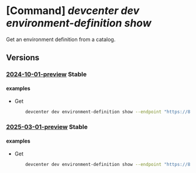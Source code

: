 # [Command] _devcenter dev environment-definition show_

Get an environment definition from a catalog.

## Versions

### [2024-10-01-preview](/Resources/data-plane/microsoft.devcenter/L3Byb2plY3RzL3t9L2NhdGFsb2dzL3t9L2Vudmlyb25tZW50ZGVmaW5pdGlvbnMve30=/2024-10-01-preview.xml) **Stable**

<!-- data-plane:microsoft.devcenter /projects/{}/catalogs/{}/environmentdefinitions/{} 2024-10-01-preview -->

#### examples

- Get
    ```bash
        devcenter dev environment-definition show --endpoint "https://8a40af38-3b4c-4672-a6a4-5e964b1870ed-contosodevcenter.centralus.devcenter.azure.com/" --project-name "DevProject" --catalog-name "myCatalog" --definition-name "foo"
    ```

### [2025-03-01-preview](/Resources/data-plane/microsoft.devcenter/L3Byb2plY3RzL3t9L2NhdGFsb2dzL3t9L2Vudmlyb25tZW50ZGVmaW5pdGlvbnMve30=/2025-03-01-preview.xml) **Stable**

<!-- data-plane:microsoft.devcenter /projects/{}/catalogs/{}/environmentdefinitions/{} 2025-03-01-preview -->

#### examples

- Get
    ```bash
        devcenter dev environment-definition show --endpoint "https://8a40af38-3b4c-4672-a6a4-5e964b1870ed-contosodevcenter.centralus.devcenter.azure.com/" --project-name "DevProject" --catalog-name "myCatalog" --definition-name "foo"
    ```
